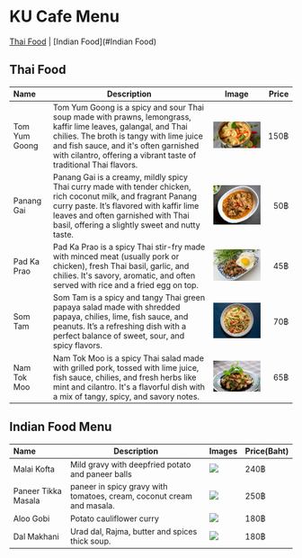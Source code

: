 # KU Cafe Menu
[Thai Food](#thai-food) | [Indian Food](#Indian Food)

## Thai Food

| Name          | Description                                                                                                                                                                                                                                                                | Image                                          | Price |
|:--------------|----------------------------------------------------------------------------------------------------------------------------------------------------------------------------------------------------------------------------------------------------------------------------|------------------------------------------------|------:|
| Tom Yum Goong | Tom Yum Goong is a spicy and sour Thai soup made with prawns, lemongrass, kaffir lime leaves, galangal, and Thai chilies. The broth is tangy with lime juice and fish sauce, and it's often garnished with cilantro, offering a vibrant taste of traditional Thai flavors. | <img src="images/tom_yum_goong.jpg" width=400> |  150฿ |
| Panang Gai    | Panang Gai is a creamy, mildly spicy Thai curry made with tender chicken, rich coconut milk, and fragrant Panang curry paste. It’s flavored with kaffir lime leaves and often garnished with Thai basil, offering a slightly sweet and nutty taste.                        | <img src="images/panang_gai.jpg" width=400>    |   50฿ |
| Pad Ka Prao   | Pad Ka Prao is a spicy Thai stir-fry made with minced meat (usually pork or chicken), fresh Thai basil, garlic, and chilies. It's savory, aromatic, and often served with rice and a fried egg on top.                                                                     | <img src="images/pad_ka_prao.jpg" width=400>   |   45฿ |
| Som Tam       | Som Tam is a spicy and tangy Thai green papaya salad made with shredded papaya, chilies, lime, fish sauce, and peanuts. It’s a refreshing dish with a perfect balance of sweet, sour, and spicy flavors.                                                                   | <img src="images/som_tam.jpg" width=400>       |   70฿ |
| Nam Tok Moo   | Nam Tok Moo is a spicy Thai salad made with grilled pork, tossed with lime juice, fish sauce, chilies, and fresh herbs like mint and cilantro. It's a flavorful dish with a mix of tangy, spicy, and savory notes.                                                         | <img src="images/namtok_moo.jpg" width=400>    |   65฿ |

## Indian Food Menu
| Name                | Description                                                         | Images                                                                                                          | Price(Baht) |
|:--------------------|---------------------------------------------------------------------|-----------------------------------------------------------------------------------------------------------------|-------------|
| Malai Kofta         | Mild gravy with deepfried potato and paneer balls                   | <img src="https://www.indianhealthyrecipes.com/wp-content/uploads/2022/06/malai-kofta-recipe.jpg" width="300"> | 240฿         |
| Paneer Tikka Masala | paneer in spicy gravy with tomatoes, cream, coconut cream and masala. | <img src="https://www.indianhealthyrecipes.com/wp-content/uploads/2014/11/paneer-tikka-masala-recipe-1.jpg" width="300">      | 250฿         |
| Aloo Gobi           | Potato cauliflower curry                                            | <img src="https://static01.nyt.com/images/2023/12/21/multimedia/ND-Aloo-Gobi-gkwc/ND-Aloo-Gobi-gkwc-square640.jpg" width="300"> | 180฿         |
| Dal Makhani         | Urad dal, Rajma, butter and spices thick soup.                      | <img src="https://myfoodstory.com/wp-content/uploads/2018/08/Dal-Makhani-New-3.jpg" width="300">                              | 180฿         |

